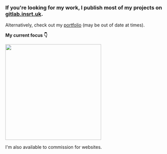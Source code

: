### If you're looking for my work, I publish most of my projects on [gitlab.insrt.uk](https://gitlab.insrt.uk).

Alternatively, check out my [portfolio](https://insrt.uk/projects) (may be out of date at times).

**My current focus 👇**

[<img src="https://revolt.chat/header.png" width="300" />](https://revolt.chat)

I'm also available to commission for websites.
